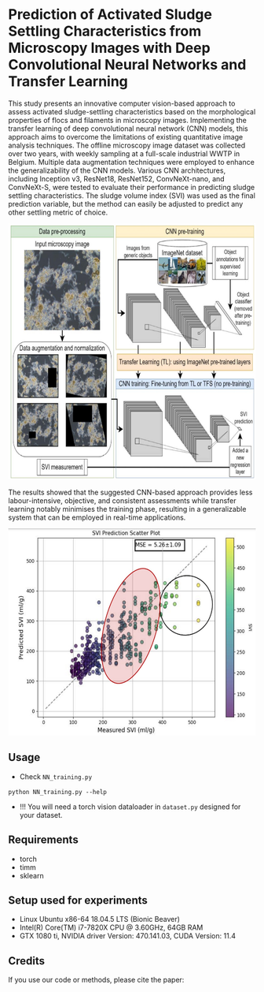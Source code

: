 

# Prediction of Activated Sludge Settling Characteristics from Microscopy Images with Deep Convolutional Neural Networks and Transfer Learning


This study presents an innovative computer vision-based approach to assess activated sludge-settling characteristics based on the morphological properties of flocs and filaments in microscopy images. Implementing the transfer learning of deep convolutional neural network (CNN) models, this approach aims to overcome the limitations of existing quantitative image analysis techniques. The offline microscopy image dataset was collected over two years, with weekly sampling at a full-scale industrial WWTP in Belgium. Multiple data augmentation techniques were employed to enhance the generalizability of the CNN models. Various CNN architectures, including Inception v3, ResNet18, ResNet152, ConvNeXt-nano, and ConvNeXt-S, were tested to evaluate their performance in predicting sludge settling characteristics. The sludge volume index (SVI) was used as the final prediction variable, but the method can easily be adjusted to predict any other settling metric of choice.

<p align="center">
    <img src="diagram1.jpg" height="520px">
</p>

The results showed that the suggested CNN-based approach provides less labour-intensive, objective, and consistent assessments while transfer learning notably minimises the training phase, resulting in a generalizable system that can be employed in real-time applications. 

<p align="center">
    <img src="results.jpg" height="420px">
</p>

## Usage

* Check ```NN_training.py```
```
python NN_training.py --help
```
* !!! You will need a torch vision dataloader in ```dataset.py``` designed for your dataset.

## Requirements

* torch
* timm
* sklearn


## Setup used for experiments

* Linux Ubuntu x86-64 18.04.5 LTS (Bionic Beaver)
* Intel(R) Core(TM) i7-7820X CPU @ 3.60GHz, 64GB RAM
* GTX 1080 ti, NVIDIA driver Version: 470.141.03, CUDA Version: 11.4


## Credits

If you use our code or methods, please cite the paper:


